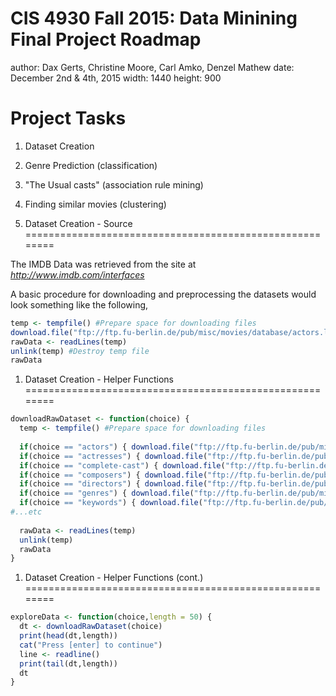 CIS 4930 Fall 2015: Data Minining
Final Project Roadmap
========================================================
author: Dax Gerts, Christine Moore, Carl Amko, Denzel Mathew
date: December 2nd & 4th, 2015
width: 1440
height: 900

Project Tasks
========================================================

1. Dataset Creation
2. Genre Prediction (classification)
3. "The Usual casts" (association rule mining)
4. Finding similar movies (clustering)

1. Dataset Creation - Source
========================================================

The IMDB Data was retrieved from the site at *http://www.imdb.com/interfaces*

A basic procedure for downloading and preprocessing the datasets would look something like the following,


```r
temp <- tempfile() #Prepare space for downloading files
download.file("ftp://ftp.fu-berlin.de/pub/misc/movies/database/actors.list.gz",temp)
rawData <- readLines(temp)
unlink(temp) #Destroy temp file
rawData
```

1. Dataset Creation - Helper Functions
========================================================


```r
downloadRawDataset <- function(choice) {
  temp <- tempfile() #Prepare space for downloading files
  
  if(choice == "actors") { download.file("ftp://ftp.fu-berlin.de/pub/misc/movies/database/actors.list.gz",temp) }
  if(choice == "actresses") { download.file("ftp://ftp.fu-berlin.de/pub/misc/movies/database/actresses.list.gz",temp) }
  if(choice == "complete-cast") { download.file("ftp://ftp.fu-berlin.de/pub/misc/movies/database/complete-cast.list.gz",temp) }
  if(choice == "composers") { download.file("ftp://ftp.fu-berlin.de/pub/misc/movies/database/directors.list.gz",temp) }
  if(choice == "directors") { download.file("ftp://ftp.fu-berlin.de/pub/misc/movies/database/directors.list.gz",temp) }
  if(choice == "genres") { download.file("ftp://ftp.fu-berlin.de/pub/misc/movies/database/genres.list.gz",temp) }
  if(choice == "keywords") { download.file("ftp://ftp.fu-berlin.de/pub/misc/movies/database/keywords.list.gz",temp)}
#...etc
  
  rawData <- readLines(temp)
  unlink(temp)
  rawData
}
```

1. Dataset Creation - Helper Functions (cont.)
========================================================


```r
exploreData <- function(choice,length = 50) {
  dt <- downloadRawDataset(choice)
  print(head(dt,length))
  cat("Press [enter] to continue")
  line <- readline()
  print(tail(dt,length))
  dt
}
```
